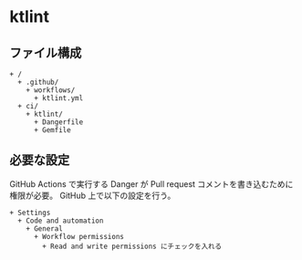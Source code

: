 # ktlint

## ファイル構成

```text
+ /
  + .github/
    + workflows/
      + ktlint.yml
  + ci/
    + ktlint/
      + Dangerfile
      + Gemfile
```

## 必要な設定

GitHub Actions で実行する Danger が Pull request コメントを書き込むために権限が必要。
GitHub 上で以下の設定を行う。

```text
+ Settings
  + Code and automation
    + General
      + Workflow permissions
        + Read and write permissions にチェックを入れる
```
